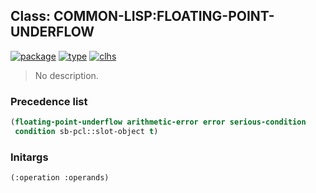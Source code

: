 ## Class: COMMON-LISP:FLOATING-POINT-UNDERFLOW
[![package](https://img.shields.io/badge/Package-COMMON--LISP-5f9ea0.svg?style=social&colorA=999999)](../) [![type](https://img.shields.io/badge/Type-Class-5f9ea0.svg?style=social&colorA=999999)](../#class) [![clhs](https://img.shields.io/badge/CLHS-FLOATING--POINT--UNDERFLOW-5f9ea0.svg?style=social&colorA=999999)](http://www.lispworks.com/documentation/HyperSpec/Body/e_floa_3.htm) 

> No description.

### Precedence list
```cl
(floating-point-underflow arithmetic-error error serious-condition
 condition sb-pcl::slot-object t)
```
### Initargs
```cl
(:operation :operands)
```
